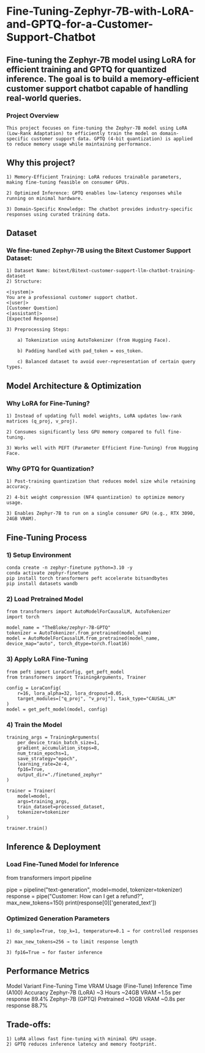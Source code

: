 # Fine-Tuning-Zephyr-7B-with-LoRA-and-GPTQ-for-a-Customer-Support-Chatbot

## Fine-tuning the Zephyr-7B model using LoRA for efficient training and GPTQ for quantized inference. The goal is to build a memory-efficient customer support chatbot capable of handling real-world queries.

### Project Overview
    This project focuses on fine-tuning the Zephyr-7B model using LoRA (Low-Rank Adaptation) to efficiently train the model on domain-specific customer support data. GPTQ (4-bit quantization) is applied to reduce memory usage while maintaining performance.
    
## Why this project?
    
    1) Memory-Efficient Training: LoRA reduces trainable parameters, making fine-tuning feasible on consumer GPUs.
    
    2) Optimized Inference: GPTQ enables low-latency responses while running on minimal hardware.
    
    3) Domain-Specific Knowledge: The chatbot provides industry-specific responses using curated training data.

## Dataset

### We fine-tuned Zephyr-7B using the Bitext Customer Support Dataset:
    1) Dataset Name: bitext/Bitext-customer-support-llm-chatbot-training-dataset
    2) Structure:
    
    <|system|>
    You are a professional customer support chatbot.
    <|user|>
    [Customer Question]
    <|assistant|>
    [Expected Response]
    
    3) Preprocessing Steps:
    
        a) Tokenization using AutoTokenizer (from Hugging Face).
        
        b) Padding handled with pad_token = eos_token.
        
        c) Balanced dataset to avoid over-representation of certain query types.

## Model Architecture & Optimization
    
### Why LoRA for Fine-Tuning?
    1) Instead of updating full model weights, LoRA updates low-rank matrices (q_proj, v_proj).
    
    2) Consumes significantly less GPU memory compared to full fine-tuning.
    
    3) Works well with PEFT (Parameter Efficient Fine-Tuning) from Hugging Face.

### Why GPTQ for Quantization?
    1) Post-training quantization that reduces model size while retaining accuracy.
    
    2) 4-bit weight compression (NF4 quantization) to optimize memory usage.
    
    3) Enables Zephyr-7B to run on a single consumer GPU (e.g., RTX 3090, 24GB VRAM).

## Fine-Tuning Process
### 1) Setup Environment

    conda create -n zephyr-finetune python=3.10 -y
    conda activate zephyr-finetune
    pip install torch transformers peft accelerate bitsandbytes
    pip install datasets wandb

### 2) Load Pretrained Model

    from transformers import AutoModelForCausalLM, AutoTokenizer
    import torch
    
    model_name = "TheBloke/zephyr-7B-GPTQ"
    tokenizer = AutoTokenizer.from_pretrained(model_name)
    model = AutoModelForCausalLM.from_pretrained(model_name, device_map="auto", torch_dtype=torch.float16)

### 3) Apply LoRA Fine-Tuning

    from peft import LoraConfig, get_peft_model
    from transformers import TrainingArguments, Trainer
    
    config = LoraConfig(
        r=16, lora_alpha=32, lora_dropout=0.05,
        target_modules=["q_proj", "v_proj"], task_type="CAUSAL_LM"
    )
    model = get_peft_model(model, config)

### 4) Train the Model

    training_args = TrainingArguments(
        per_device_train_batch_size=1,
        gradient_accumulation_steps=8,
        num_train_epochs=1,
        save_strategy="epoch",
        learning_rate=2e-4,
        fp16=True,
        output_dir="./finetuned_zephyr"
    )
    
    trainer = Trainer(
        model=model,
        args=training_args,
        train_dataset=processed_dataset,
        tokenizer=tokenizer
    )
    
    trainer.train()

## Inference & Deployment
### Load Fine-Tuned Model for Inference

from transformers import pipeline

pipe = pipeline("text-generation", model=model, tokenizer=tokenizer)
response = pipe("Customer: How can I get a refund?", max_new_tokens=150)
print(response[0]['generated_text'])

### Optimized Generation Parameters
    1) do_sample=True, top_k=1, temperature=0.1 → for controlled responses
    
    2) max_new_tokens=256 → to limit response length
    
    3) fp16=True → for faster inference

## Performance Metrics
Model Variant	Fine-Tuning Time	VRAM Usage (Fine-Tune)	Inference Time (A100)	Accuracy
Zephyr-7B (LoRA)	~3 Hours	~24GB VRAM	~1.5s per response	89.4%
Zephyr-7B (GPTQ)	Pretrained	~10GB VRAM	~0.8s per response	88.7%

## Trade-offs:
    1) LoRA allows fast fine-tuning with minimal GPU usage.
    2) GPTQ reduces inference latency and memory footprint.
